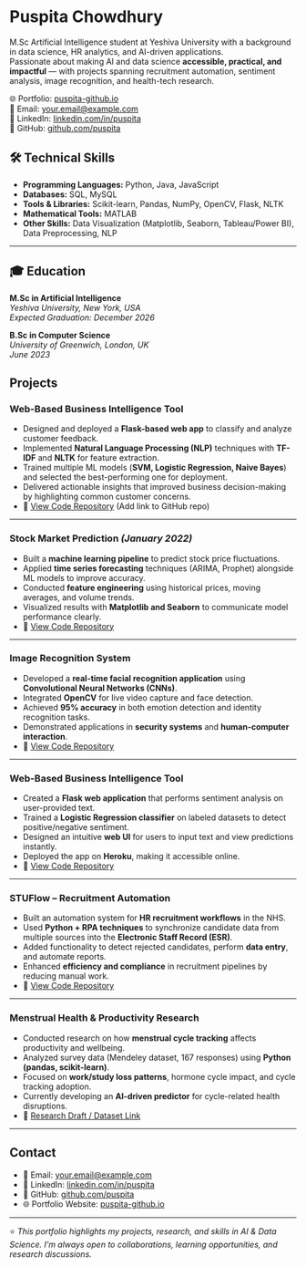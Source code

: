 # Puspita Chowdhury  

M.Sc Artificial Intelligence student at Yeshiva University with a background in data science, HR analytics, and AI-driven applications.  
Passionate about making AI and data science **accessible, practical, and impactful** — with projects spanning recruitment automation, sentiment analysis, image recognition, and health-tech research.  

🌐 Portfolio: [puspita-github.io](https://puspita-github.io)  
📧 Email: your.email@example.com  
💼 LinkedIn: [linkedin.com/in/puspita](#)  
📂 GitHub: [github.com/puspita](#)  


## 🛠️ Technical Skills

- **Programming Languages:** Python, Java, JavaScript  
- **Databases:** SQL, MySQL  
- **Tools & Libraries:** Scikit-learn, Pandas, NumPy, OpenCV, Flask, NLTK  
- **Mathematical Tools:** MATLAB  
- **Other Skills:** Data Visualization (Matplotlib, Seaborn, Tableau/Power BI), Data Preprocessing, NLP  

---

## 🎓 Education

**M.Sc in Artificial Intelligence**  
*Yeshiva University, New York, USA*  
*Expected Graduation: December 2026*  

**B.Sc in Computer Science**  
*University of Greenwich, London, UK*  
*June 2023*  

## Projects

### Web-Based Business Intelligence Tool
- Designed and deployed a **Flask-based web app** to classify and analyze customer feedback.  
- Implemented **Natural Language Processing (NLP)** techniques with **TF-IDF** and **NLTK** for feature extraction.  
- Trained multiple ML models (**SVM, Logistic Regression, Naive Bayes**) and selected the best-performing one for deployment.  
- Delivered actionable insights that improved business decision-making by highlighting common customer concerns.  
- 🔗 [View Code Repository](#) (Add link to GitHub repo)

---

###  Stock Market Prediction *(January 2022)*
- Built a **machine learning pipeline** to predict stock price fluctuations.  
- Applied **time series forecasting** techniques (ARIMA, Prophet) alongside ML models to improve accuracy.  
- Conducted **feature engineering** using historical prices, moving averages, and volume trends.  
- Visualized results with **Matplotlib and Seaborn** to communicate model performance clearly.  
- 🔗 [View Code Repository](#)

---

###  Image Recognition System
- Developed a **real-time facial recognition application** using **Convolutional Neural Networks (CNNs)**.  
- Integrated **OpenCV** for live video capture and face detection.  
- Achieved **95% accuracy** in both emotion detection and identity recognition tasks.  
- Demonstrated applications in **security systems** and **human-computer interaction**.  
- 🔗 [View Code Repository](#)

---

### Web-Based Business Intelligence Tool
- Created a **Flask web application** that performs sentiment analysis on user-provided text.  
- Trained a **Logistic Regression classifier** on labeled datasets to detect positive/negative sentiment.  
- Designed an intuitive **web UI** for users to input text and view predictions instantly.  
- Deployed the app on **Heroku**, making it accessible online.  
- 🔗 [View Code Repository](#)

---

### STUFlow – Recruitment Automation
- Built an automation system for **HR recruitment workflows** in the NHS.  
- Used **Python + RPA techniques** to synchronize candidate data from multiple sources into the **Electronic Staff Record (ESR)**.  
- Added functionality to detect rejected candidates, perform **data entry**, and automate reports.  
- Enhanced **efficiency and compliance** in recruitment pipelines by reducing manual work.  
- 🔗 [View Code Repository](#)

---

### Menstrual Health & Productivity Research
- Conducted research on how **menstrual cycle tracking** affects productivity and wellbeing.  
- Analyzed survey data (Mendeley dataset, 167 responses) using **Python (pandas, scikit-learn)**.  
- Focused on **work/study loss patterns**, hormone cycle impact, and cycle tracking adoption.  
- Currently developing an **AI-driven predictor** for cycle-related health disruptions.  
- 🔗 [Research Draft / Dataset Link](#)


---

## Contact  

- 📧 Email: your.email@example.com  
- 💼 LinkedIn: [linkedin.com/in/puspita](#)  
- 📂 GitHub: [github.com/puspita](#)  
- 🌐 Portfolio Website: [puspita-github.io](https://puspita-github.io)  

---
⭐️ *This portfolio highlights my projects, research, and skills in AI & Data Science. I’m always open to collaborations, learning opportunities, and research discussions.*  
